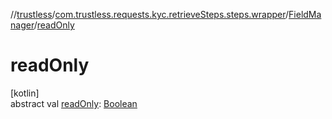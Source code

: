 //[trustless](../../../index.md)/[com.trustless.requests.kyc.retrieveSteps.steps.wrapper](../index.md)/[FieldManager](index.md)/[readOnly](read-only.md)

# readOnly

[kotlin]\
abstract val [readOnly](read-only.md): [Boolean](https://kotlinlang.org/api/latest/jvm/stdlib/kotlin/-boolean/index.html)
